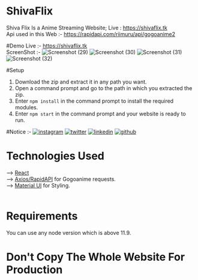 # ShivaFlix
Shiva Flix Is a Anime Streaming Website; Live : https://shivaflix.tk <br>
Api used in this Web :- https://rapidapi.com/riimuru/api/gogoanime2 <br>

#Demo
Live :- https://shivaflix.tk <br>
ScreenShot :- ![Screenshot (29)](https://user-images.githubusercontent.com/96838974/209569925-efa94297-ab41-4880-a1c0-d2d55978d82e.png)
![Screenshot (30)](https://user-images.githubusercontent.com/96838974/209569930-309b82d1-daea-4aae-b4c4-f7a93fd7c9ec.png)
![Screenshot (31)](https://user-images.githubusercontent.com/96838974/209569935-7089f322-05a6-416d-b27d-6492e6870230.png)
![Screenshot (32)](https://user-images.githubusercontent.com/96838974/209569937-4fbf8ad0-9b77-413c-bc80-48788b77ca89.png)

#Setup 
1. Download the zip and extract it in any path you want. <br>
2. Open a command prompt and go to the path in which you extracted the zip.<br>
3. Enter `npm install` in the command prompt to install the required modules.<br>
6. Enter `npm start` in the command prompt and your website is ready to run. <br>

#Notice :-
[![instagram](https://github.com/shikhar1020jais1/Git-Social/blob/master/Icons/Instagram.png (Instagram))][1]
[![twitter](https://github.com/shikhar1020jais1/Git-Social/blob/master/Icons/Twitter.png (Twitter))][2]
[![linkedin](https://github.com/shikhar1020jais1/Git-Social/blob/master/Icons/LinkedIn.png (LinkedIn))][3]
[![github](https://github.com/shikhar1020jais1/Git-Social/blob/master/Icons/Github.png (Github))][4]

[1]: https://www.instagram.com/rahul.json
[2]: https://www.twitter.com/sudhanshusama1
[3]: https://www.linkedin.com/in/sudhanshu-samal-257549226
[4]: https://www.github.com/sudhanshusamal

# Technologies Used
--> [React](https://reactjs.org/docs/getting-started.html) <br> 
--> [Axios/RapidAPI](https://axios-http.com/docs/intro) for Gogoanime requests. <br> 
--> [Material UI](https://mui.com/material-ui/getting-started/installation/) for Styling. <br>  <br> 


# Requirements
You can use any node version which is above 11.9. <br>

# Don't Copy The Whole Website For Production  
